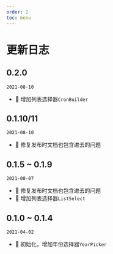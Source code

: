 ```yaml
---
order: 2
toc: menu
---
```


# 更新日志

## 0.2.0
`2021-08-10`
- 💄 增加列表选择器`CronBuilder`

## 0.1.10/11
`2021-08-10`
- 🐞 修复发布时文档也包含进去的问题

## 0.1.5 ~ 0.1.9
`2021-08-07`
- 🐞 修复发布时文档也包含进去的问题
- 💄 增加列表选择器`ListSelect`

## 0.1.0 ~ 0.1.4
`2021-04-02`
- 💄 初始化，增加年份选择器`YearPicker`
